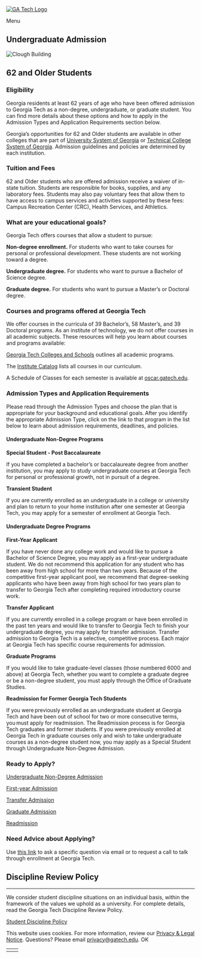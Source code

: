 [![GA Tech Logo](https://admission.gatech.edu/images/gt-logo-oneline-white.svg)](https://admission.gatech.edu/)

Menu

## Undergraduate Admission

![Clough Building](https://admission.gatech.edu/images/banners/Clough1000x300.jpg)

## 62 and Older Students

### Eligibility

Georgia residents at least 62 years of age who have been offered admission to Georgia Tech as a non-degree, undergraduate, or graduate student. You can find more details about these options and how to apply in the Admission Types and Application Requirements section below.

Georgia’s opportunities for 62 and Older students are available in other colleges that are part of [University System of Georgia](https://www.usg.edu/institutions/) or [Technical College System of Georgia](https://www.tcsg.edu/find-a-college/). Admission guidelines and policies are determined by each institution.

### Tuition and Fees

62 and Older students who are offered admission receive a waiver of in-state tuition. Students are responsible for books, supplies, and any laboratory fees. Students may also pay voluntary fees that allow them to have access to campus services and activities supported by these fees: Campus Recreation Center (CRC), Health Services, and Athletics.

### What are your educational goals?

Georgia Tech offers courses that allow a student to pursue:

**Non-degree enrollment.** For students who want to take courses for personal or professional development. These students are not working toward a degree.

**Undergraduate degree.** For students who want to pursue a Bachelor of Science degree.

**Graduate degree.** For students who want to pursue a Master’s or Doctoral degree.

### Courses and programs offered at Georgia Tech

We offer courses in the curricula of 39 Bachelor’s, 58 Master’s, and 39 Doctoral programs. As an institute of technology, we do not offer courses in all academic subjects. These resources will help you learn about courses and programs available:

[Georgia Tech Colleges and Schools](https://www.gatech.edu/academics/colleges-and-schools) outlines all academic programs.

The [Institute Catalog](https://catalog.gatech.edu/coursesaz/) lists all courses in our curriculum.

A Schedule of Classes for each semester is available at [oscar.gatech.edu](https://oscar.gatech.edu/).

### Admission Types and Application Requirements

Please read through the Admission Types and choose the plan that is appropriate for your background and educational goals. After you identify the appropriate Admission Type, click on the link to that program in the list below to learn about admission requirements, deadlines, and policies.

#### Undergraduate Non-Degree Programs

**Special Student - Post Baccalaureate**

If you have completed a bachelor’s or baccalaureate degree from another institution, you may apply to study undergraduate courses at Georgia Tech for personal or professional growth, not in pursuit of a degree.

**Transient Student**

If you are currently enrolled as an undergraduate in a college or university and plan to return to your home institution after one semester at Georgia Tech, you may apply for a semester of enrollment at Georgia Tech.

#### Undergraduate Degree Programs

**First-Year Applicant**

If you have never done any college work and would like to pursue a Bachelor of Science Degree, you may apply as a first-year undergraduate student. We do not recommend this application for any student who has been away from high school for more than two years. Because of the competitive first-year applicant pool, we recommend that degree-seeking applicants who have been away from high school for two years plan to transfer to Georgia Tech after completing required introductory course work.

**Transfer Applicant**

If you are currently enrolled in a college program or have been enrolled in the past ten years and would like to transfer to Georgia Tech to finish your undergraduate degree, you may apply for transfer admission. Transfer admission to Georgia Tech is a selective, competitive process. Each major at Georgia Tech has specific course requirements for admission.

**Graduate Programs**

If you would like to take graduate-level classes (those numbered 6000 and above) at Georgia Tech, whether you want to complete a graduate degree or be a non-degree student, you must apply through the Office of Graduate Studies.

**Readmission for Former Georgia Tech Students**

If you were previously enrolled as an undergraduate student at Georgia Tech and have been out of school for two or more consecutive terms, you must apply for readmission. The Readmission process is for Georgia Tech graduates and former students. If you were previously enrolled at Georgia Tech in graduate courses only and wish to take undergraduate courses as a non-degree student now, you may apply as a Special Student through Undergraduate Non-Degree Admission.

### Ready to Apply?

[Undergraduate Non-Degree Admission](https://admission.gatech.edu/nondegree/)

[First-year Admission](https://admission.gatech.edu/first-year/)

[Transfer Admission](https://admission.gatech.edu/transfer/)

[Graduate Admission](https://grad.gatech.edu/)

[Readmission](https://registrar.gatech.edu/alumni/readmission)

### Need Advice about Applying?

Use [this link](mailto:admission@gatech.edu?subject=62+%20Admission%20request) to ask a specific question via email or to request a call to talk through enrollment at Georgia Tech.

## Discipline Review Policy

* * *

We consider student discipline situations on an individual basis, within the framework of the values we uphold as a university. For complete details, read the Georgia Tech Discipline Review Policy.

[Student Discipline Policy](https://admission.gatech.edu/discipline-review)

This website uses cookies. For more information, review our [Privacy & Legal Notice](https://www.gatech.edu/privacy). Questions? Please email [privacy@gatech.edu](mailto:privacy@gatech.edu).
OK

|     |     |
| --- | --- |
|  |  |